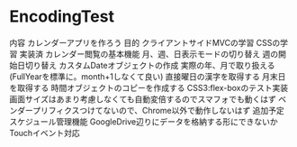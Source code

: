 EncodingTest
============

内容    カレンダーアプリを作ろう    目的    クライアントサイドMVCの学習    CSSの学習    実装済    カレンダー閲覧の基本機能      月、週、日表示モードの切り替え      週の開始日切り替え      カスタムDateオブジェクトの作成      実際の年、月で取り扱える(FullYearを標準に。month+1しなくて良い)      直接曜日の漢字を取得する      月末日を取得する      時間オブジェクトのコピーを作成する      CSS3:flex-boxのテスト実装      画面サイズはあまり考慮しなくても自動変倍するのでスマフォでも動くはず      ベンダープリフィクスつけてないので、Chrome以外で動作しないはず    追加予定    スケジュール管理機能      GoogleDrive辺りにデータを格納する形にできないか      Touchイベント対応
